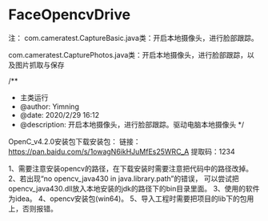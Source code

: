 # FaceOpencvDrive

 注：
    com.cameratest.CaptureBasic.java类：开启本地摄像头，进行脸部跟踪。
 
   com.cameratest.CapturePhotos.java类：开启本地摄像头，进行脸部跟踪，以及图片抓取与保存
 
 /**
 * 主类运行
 * @author: Yimning
 * @date: 2020/2/29  16:12
 * @description: 开启本地摄像头，进行脸部跟踪。驱动电脑本地摄像头
 */
 
 
OpenC_v4.2.0安装包下载安装包： 链接：https://pan.baidu.com/s/1owagN6ikHJuMfEs25WRC_A    提取码：1234



1、需要注意安装opencv的路径，在下载安装时需要注意把代码中的路径改掉。
2、若出现“no opencv_java430 in java.library.path”的错误，
   可以尝试把opencv_java430.dll放入本地安装的jdk的路径下的bin目录里面。
3、使用的软件为idea。
4、opencv安装包(win64)。
5、导入工程时需要把项目的lib下的包用上，否则报错。

